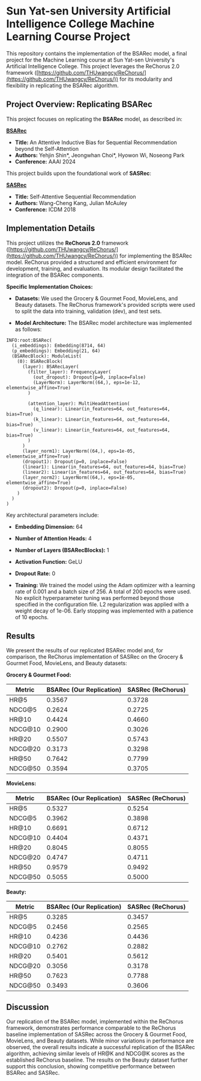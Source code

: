 # Sun Yat-sen University Artificial Intelligence College Machine Learning Course Project

This repository contains the implementation of the BSARec model, a final project for the Machine Learning course at Sun Yat-sen University's Artificial Intelligence College. This project leverages the ReChorus 2.0 framework ([https://github.com/THUwangcy/ReChorus/](https://github.com/THUwangcy/ReChorus/)) for its modularity and flexibility in replicating the BSARec algorithm.


## Project Overview: Replicating BSARec

This project focuses on replicating the **BSARec** model, as described in:

**[BSARec](https://arxiv.org/abs/2312.10325)**
* **Title:** An Attentive Inductive Bias for Sequential Recommendation beyond the Self-Attention
* **Authors:** Yehjin Shin*, Jeongwhan Choi*, Hyowon Wi, Noseong Park
* **Conference:** AAAI 2024


This project builds upon the foundational work of **SASRec**:

**[SASRec](https://arxiv.org/abs/1808.09781)**
* **Title:** Self-Attentive Sequential Recommendation
* **Authors:** Wang-Cheng Kang, Julian McAuley
* **Conference:** ICDM 2018


## Implementation Details

This project utilizes the **ReChorus 2.0** framework ([https://github.com/THUwangcy/ReChorus/](https://github.com/THUwangcy/ReChorus/)) for implementing the BSARec model. ReChorus provided a structured and efficient environment for development, training, and evaluation.  Its modular design facilitated the integration of the BSARec components.

**Specific Implementation Choices:**

* **Datasets:** We used the Grocery & Gourmet Food, MovieLens, and Beauty datasets. The ReChorus framework's provided scripts were used to split the data into training, validation (dev), and test sets. 

* **Model Architecture:** The BSARec model architecture was implemented as follows:

```
INFO:root:BSARec(
  (i_embeddings): Embedding(8714, 64)
  (p_embeddings): Embedding(21, 64)
  (BSARecBlock): ModuleList(
    (0): BSARecBlock(
      (layer): BSARecLayer(
        (filter_layer): FrequencyLayer(
          (out_dropout): Dropout(p=0, inplace=False)
          (LayerNorm): LayerNorm((64,), eps=1e-12, elementwise_affine=True)
        )

        (attention_layer): MultiHeadAttention(
          (q_linear): Linear(in_features=64, out_features=64, bias=True)
          (k_linear): Linear(in_features=64, out_features=64, bias=True)
          (v_linear): Linear(in_features=64, out_features=64, bias=True)
        )
      )
      (layer_norm1): LayerNorm((64,), eps=1e-05, elementwise_affine=True)
      (dropout1): Dropout(p=0, inplace=False)
      (linear1): Linear(in_features=64, out_features=64, bias=True)
      (linear2): Linear(in_features=64, out_features=64, bias=True)
      (layer_norm2): LayerNorm((64,), eps=1e-05, elementwise_affine=True)
      (dropout2): Dropout(p=0, inplace=False)
    )
  )
)
```

Key architectural parameters include:

* **Embedding Dimension:** 64
* **Number of Attention Heads:** 4
* **Number of Layers (BSARecBlocks):** 1
* **Activation Function:** GeLU
* **Dropout Rate:** 0


* **Training:** We trained the model using the Adam optimizer with a learning rate of 0.001 and a batch size of 256.  A total of 200 epochs were used.  No explicit hyperparameter tuning was performed beyond those specified in the configuration file.  L2 regularization was applied with a weight decay of 1e-06.  Early stopping was implemented with a patience of 10 epochs.


## Results

We present the results of our replicated BSARec model and, for comparison, the ReChorus implementation of SASRec on the Grocery & Gourmet Food, MovieLens, and Beauty datasets:

**Grocery & Gourmet Food:**

| Metric      | BSARec (Our Replication) | SASRec (ReChorus) |
|--------------|--------------------------|--------------------|
| HR@5         | 0.3567                    | 0.3728             |
| NDCG@5       | 0.2624                    | 0.2725             |
| HR@10        | 0.4424                    | 0.4660             |
| NDCG@10      | 0.2900                    | 0.3026             |
| HR@20        | 0.5507                    | 0.5743             |
| NDCG@20      | 0.3173                    | 0.3298             |
| HR@50        | 0.7642                    | 0.7799             |
| NDCG@50      | 0.3594                    | 0.3705             |


**MovieLens:**

| Metric      | BSARec (Our Replication) | SASRec (ReChorus) |
|--------------|--------------------------|--------------------|
| HR@5         | 0.5327                    | 0.5254             |
| NDCG@5       | 0.3962                    | 0.3898             |
| HR@10        | 0.6691                    | 0.6712             |
| NDCG@10      | 0.4404                    | 0.4371             |
| HR@20        | 0.8045                    | 0.8055             |
| NDCG@20      | 0.4747                    | 0.4711             |
| HR@50        | 0.9579                    | 0.9492             |
| NDCG@50      | 0.5055                    | 0.5000             |


**Beauty:**

| Metric      | BSARec (Our Replication) | SASRec (ReChorus) |
|--------------|--------------------------|--------------------|
| HR@5         | 0.3285                    | 0.3457             |
| NDCG@5       | 0.2456                    | 0.2565             |
| HR@10        | 0.4236                    | 0.4436             |
| NDCG@10      | 0.2762                    | 0.2882             |
| HR@20        | 0.5401                    | 0.5612             |
| NDCG@20      | 0.3056                    | 0.3178             |
| HR@50        | 0.7623                    | 0.7788             |
| NDCG@50      | 0.3493                    | 0.3606             |


## Discussion

Our replication of the BSARec model, implemented within the ReChorus framework, demonstrates performance comparable to the ReChorus baseline implementation of SASRec across the Grocery & Gourmet Food, MovieLens, and Beauty datasets.  While minor variations in performance are observed, the overall results indicate a successful replication of the BSARec algorithm, achieving similar levels of HR@K and NDCG@K scores as the established ReChorus baseline.  The results on the Beauty dataset further support this conclusion, showing competitive performance between BSARec and SASRec.
